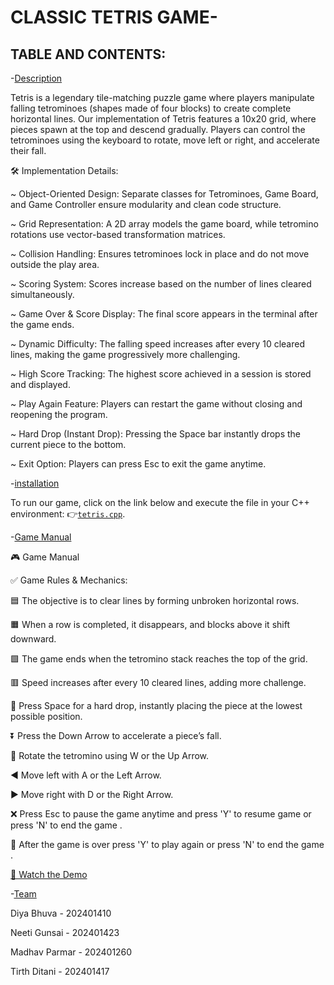 # CLASSIC TETRIS GAME-


## TABLE AND CONTENTS:

-[Description](#Description)

Tetris is a legendary tile-matching puzzle game where players manipulate falling tetrominoes (shapes made of four blocks) to create complete horizontal lines. Our implementation of Tetris features a 10x20 grid, where pieces spawn at the top and descend gradually. Players can control the tetrominoes using the keyboard to rotate, move left or right, and accelerate their fall.

🛠 Implementation Details:

~ Object-Oriented Design: Separate classes for Tetrominoes, Game Board, and Game Controller ensure modularity and clean code structure.

~ Grid Representation: A 2D array models the game board, while tetromino rotations use vector-based transformation matrices.

~ Collision Handling: Ensures tetrominoes lock in place and do not move outside the play area.

~ Scoring System: Scores increase based on the number of lines cleared simultaneously.

~ Game Over & Score Display: The final score appears in the terminal after the game ends.

~ Dynamic Difficulty: The falling speed increases after every 10 cleared lines, making the game progressively more challenging.

~ High Score Tracking: The highest score achieved in a session is stored and displayed.

~ Play Again Feature: Players can restart the game without closing and reopening the program.

~ Hard Drop (Instant Drop): Pressing the Space bar instantly drops the current piece to the bottom.

~ Exit Option: Players can press Esc to exit the game anytime.


-[installation](#installation)


To run our game, click on the link below and execute the file in your C++ environment:
👉[`tetris.cpp`](./tetris.cpp).  

-[Game Manual](#Game-Manual)

🎮 Game Manual

✅ Game Rules & Mechanics:

🟦 The objective is to clear lines by forming unbroken horizontal rows.

🟧 When a row is completed, it disappears, and blocks above it shift downward.

🟩 The game ends when the tetromino stack reaches the top of the grid.

🟥 Speed increases after every 10 cleared lines, adding more challenge.

🔺 Press Space for a hard drop, instantly placing the piece at the lowest possible position.

⏬ Press the Down Arrow to accelerate a piece’s fall.

🔄 Rotate the tetromino using W or the Up Arrow.

◀ Move left with A or the Left Arrow.

▶ Move right with D or the Right Arrow.

❌ Press Esc to pause the game anytime and press 'Y' to resume game or press 'N' to end the game .

🔄 After the game is over press 'Y' to play again or press 'N' to end the game .

[🎥 Watch the Demo](https://github.com/DiyaBhuva/2nd_Insem_project_Tetris-/blob/main/tetris_game%20(1).mp4)



-[Team](#Team)



Diya Bhuva    - 202401410

Neeti Gunsai  - 202401423


Madhav Parmar - 202401260


Tirth Ditani  - 202401417


